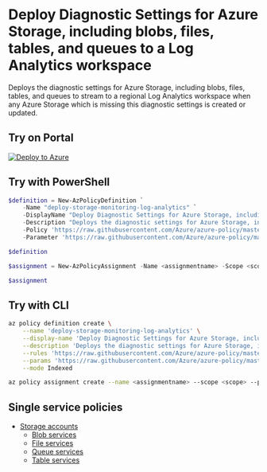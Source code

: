 # Deploy Diagnostic Settings for Azure Storage, including blobs, files, tables, and queues to a Log Analytics workspace

Deploys the diagnostic settings for Azure Storage, including blobs, files, tables, and queues to stream to a regional Log Analytics workspace when any Azure Storage which is missing this diagnostic settings is created or updated.

## Try on Portal

[![Deploy to Azure](http://azuredeploy.net/deploybutton.png)](https://portal.azure.com/#blade/Microsoft_Azure_Policy/CreatePolicyDefinitionBlade/uri/https%3A%2F%2Fraw.githubusercontent.com%2FAzure%2Fazure-policy%2Fmaster%2Fsamples%2FStorage%2Fstorage-monitoring-log-analytics%2Fazurepolicy.json)

## Try with PowerShell

```powershell
$definition = New-AzPolicyDefinition `
    -Name "deploy-storage-monitoring-log-analytics" `
    -DisplayName "Deploy Diagnostic Settings for Azure Storage, including blobs, files, tables, and queues to a Log Analytics workspace" `
    -Description "Deploys the diagnostic settings for Azure Storage, including blobs, files, tables, and queues to stream to a regional Log Analytics workspace when any Azure Storage which is missing this diagnostic settings is created or updated." `
    -Policy 'https://raw.githubusercontent.com/Azure/azure-policy/master/samples/Storage/storage-monitoring-log-analytics/azurepolicy.rules.json' `
    -Parameter 'https://raw.githubusercontent.com/Azure/azure-policy/master/samples/Storage/storage-monitoring-log-analytics/azurepolicy.parameters.json' -Mode Indexed

$definition

$assignment = New-AzPolicyAssignment -Name <assignmentname> -Scope <scope>  -PolicyDefinition $definition

$assignment
```

## Try with CLI

```sh
az policy definition create \
    --name 'deploy-storage-monitoring-log-analytics' \
    --display-name 'Deploy Diagnostic Settings for Azure Storage, including blobs, files, tables, and queues to a Log Analytics workspace' \
    --description 'Deploys the diagnostic settings for Azure Storage, including blobs, files, tables, and queues to stream to a regional Log Analytics workspace when any Azure Storage which is missing this diagnostic settings is created or updated.' \
    --rules 'https://raw.githubusercontent.com/Azure/azure-policy/master/samples/Storage/storage-monitoring-log-analytics/azurepolicy.rules.json' \
    --params 'https://raw.githubusercontent.com/Azure/azure-policy/master/samples/Storage/storage-monitoring-log-analytics/azurepolicy.parameters.json' \
    --mode Indexed

az policy assignment create --name <assignmentname> --scope <scope> --policy "deploy-storage-monitoring-log-analytics"
```

## Single service policies

- [Storage accounts](storageaccounts/README.md)
  - [Blob services](blobservices/README.md)
  - [File services](fileservices/README.md)
  - [Queue services](queueservices/README.md)
  - [Table services](tableservices/README.md)
